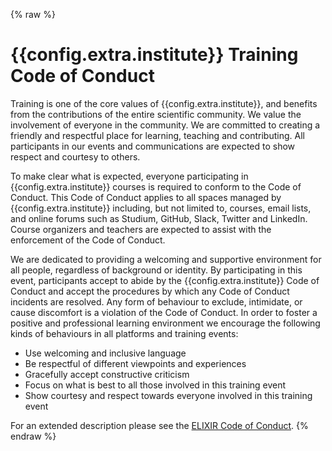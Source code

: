 {% raw %}
# {{config.extra.institute}} Training Code of Conduct

Training is one of the core values of {{config.extra.institute}}, and benefits from the contributions
of the entire scientific community. We value the involvement of everyone in the
community. We are committed to creating a friendly and respectful place for
learning, teaching and contributing. All participants in our events and
communications are expected to show respect and courtesy to others.

To make clear what is expected, everyone participating in {{config.extra.institute}} courses
is required to conform to the Code of Conduct. This Code of Conduct applies to
all spaces managed by {{config.extra.institute}} including, but not limited to, courses, email lists,
and online forums such as Studium, GitHub, Slack, Twitter and LinkedIn. Course
organizers and teachers are expected to assist with the enforcement of the Code
of Conduct.

We are dedicated to providing a welcoming and supportive environment for all
people, regardless of background or identity. By participating in this event,
participants accept to abide by the {{config.extra.institute}} Code of Conduct and accept the
procedures by which any Code of Conduct incidents are resolved. Any form of
behaviour to exclude, intimidate, or cause discomfort is a violation of the
Code of Conduct. In order to foster a positive and professional learning
environment we encourage the following kinds of behaviours in all platforms and
training events:

 * Use welcoming and inclusive language
 * Be respectful of different viewpoints and experiences
 * Gracefully accept constructive criticism
 * Focus on what is best to all those involved in this training event
 * Show courtesy and respect towards everyone involved in this training event

For an extended description please see the [ELIXIR Code of Conduct](https://elixir-europe.org/events/code-of-conduct).
{% endraw %}